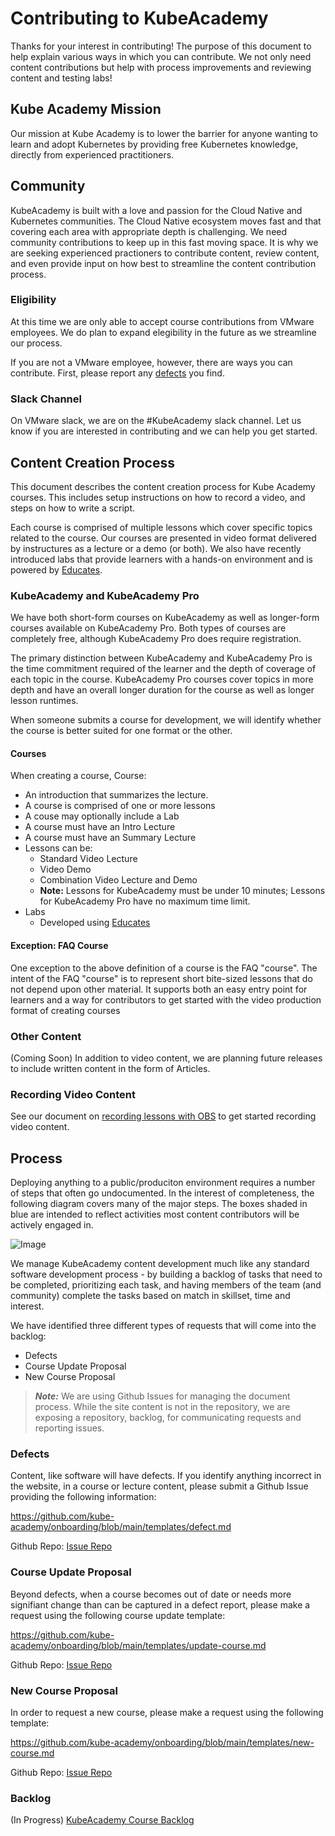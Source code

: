 # Contributing to KubeAcademy
Thanks for your interest in contributing! The purpose of this document to help explain various ways in which you can contribute. We not only need content contributions but help with process improvements and reviewing content and testing labs!

## Kube Academy Mission 
Our mission at Kube Academy is to lower the barrier for anyone wanting to learn and adopt Kubernetes by providing free Kubernetes knowledge, directly from experienced practitioners.

## Community
KubeAcademy is built with a love and passion for the Cloud Native and Kubernetes communities. The Cloud Native ecosystem moves fast and that covering each area with appropriate depth is challenging. We need community contributions to keep up in this fast moving space. It is why we are seeking experienced practioners to contribute content, review content, and even provide input on how best to streamline the content contribution process.

### Eligibility
At this time we are only able to accept course contributions from VMware employees. We do plan to expand elegibility in the future as we streamline our process. 

If you are not a VMware employee, however, there are ways you can contribute. First, please report any [defects](#Defects) you find.

### Slack Channel
On VMware slack, we are on the #KubeAcademy slack channel. Let us know if you are interested in contributing and we can help you get started.

## Content Creation Process
This document describes the content creation process for Kube Academy courses. This includes setup instructions on how to record a video, and steps on how to write a script.

Each course is comprised of multiple lessons which cover specific topics related to the course.  Our courses are presented in video format delivered by instructures as a lecture or a demo (or both).  We also have recently introduced labs that provide learners with a hands-on environment and is powered by [Educates](https://github.com/eduk8s).

### KubeAcademy and KubeAcademy Pro
We have both short-form courses on KubeAcademy as well as longer-form courses available on KubeAcademy Pro. Both types of courses are completely free, although KubeAcademy Pro does require registration.

The primary distinction between KubeAcademy and KubeAcademy Pro is the time commitment required of the learner and the depth of coverage of each topic in the course. KubeAcademy Pro courses cover topics in more depth and have an overall longer duration for the course as well as longer lesson runtimes. 

When someone submits a course for development, we will identify whether the course is better suited for one format or the other.

#### Courses

When creating a course, 
Course:
- An introduction that summarizes the lecture.
- A course is comprised of one or more lessons
- A couse may optionally include a Lab
- A course must have an Intro Lecture 
- A course must have an Summary Lecture
- Lessons can be:
    - Standard Video Lecture
    - Video Demo
    - Combination Video Lecture and Demo
    - **Note:** Lessons for KubeAcademy must be under 10 minutes; Lessons for KubeAcademy Pro have no maximum time limit.
- Labs
    - Developed using [Educates](https://github.com/eduk8s)

#### Exception: FAQ Course

One exception to the above definition of a course is the FAQ "course". The intent of the FAQ "course" is to represent short bite-sized lessons that do not depend upon other material. It supports both an easy entry point for learners and a way for contributors to get started with the video production format of creating courses

### Other Content

(Coming Soon) In addition to video content, we are planning future releases to include written content in the form of Articles.

### Recording Video Content

See our document on [recording lessons with OBS](recording/obs.md) to get started recording video content.

## Process
Deploying anything to a public/produciton environment requires a number of steps that often go undocumented. In the interest of completeness, the following diagram covers many of the major steps. The boxes shaded in blue are intended to reflect activities most content contributors will be actively engaged in.

![Image](https://docs.google.com/drawings/d/e/2PACX-1vQAcCAMyF1Gce3rpXToIyX02qoEFRf55gU9SbOprQaL1KE4nPjMvKWE5XqGI8zLYTG6stQ3Vq-HPYSH/pub?w=960&h=720)

We manage KubeAcademy content development much like any standard software development process - by building a backlog of tasks that need to be completed, prioritizing each task, and having members of the team (and community) complete the tasks based on match in skillset, time and interest.

We have identified three different types of requests that will come into the backlog:
- Defects
- Course Update Proposal
- New Course Proposal

> **_Note:_** We are using Github Issues for managing the document process. While the site content is not in the repository, we are exposing a repository, backlog, for communicating requests and reporting issues.

### Defects
Content, like software will have defects. If you identify anything incorrect in the website, in a course or lecture content, please submit a Github Issue providing the following information:

https://github.com/kube-academy/onboarding/blob/main/templates/defect.md

Github Repo:
[Issue Repo](https://github.com/kube-academy/backlog/issues)

### Course Update Proposal
Beyond defects, when a course becomes out of date or needs more signifiant change than can be captured in a defect report, please make a request using the following course update template:

https://github.com/kube-academy/onboarding/blob/main/templates/update-course.md

Github Repo:
[Issue Repo](https://github.com/kube-academy/backlog/issues)

### New Course Proposal
In order to request a new course, please make a request using the following template:

https://github.com/kube-academy/onboarding/blob/main/templates/new-course.md

Github Repo:
[Issue Repo](https://github.com/kube-academy/backlog/issues)

### Backlog
(In Progress)
[KubeAcademy Course Backlog](https://github.com/orgs/kube-academy/projects/3)

